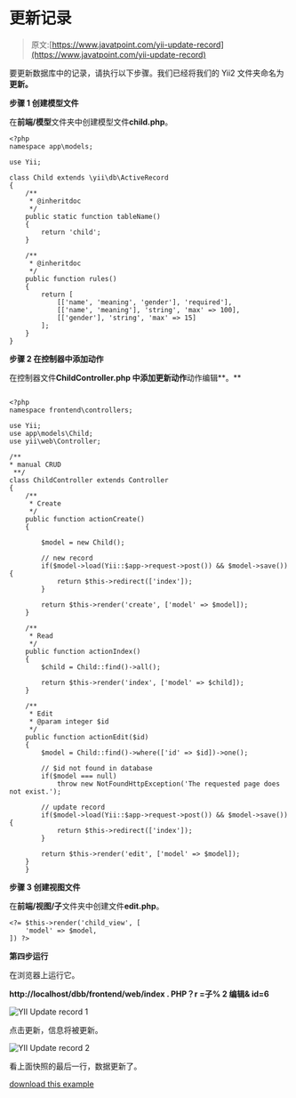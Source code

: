 # 更新记录

> 原文:[https://www.javatpoint.com/yii-update-record](https://www.javatpoint.com/yii-update-record)

要更新数据库中的记录，请执行以下步骤。我们已经将我们的 Yii2 文件夹命名为**更新。**

**步骤 1 创建模型文件**

在**前端/模型**文件夹中创建模型文件**child.php**。

```
<?php 
namespace app\models; 

use Yii; 

class Child extends \yii\db\ActiveRecord 
{ 
    /** 
     * @inheritdoc 
     */ 
    public static function tableName() 
    { 
        return 'child'; 
    } 

    /** 
     * @inheritdoc 
     */ 
    public function rules() 
    { 
        return [ 
            [['name', 'meaning', 'gender'], 'required'], 
            [['name', 'meaning'], 'string', 'max' => 100], 
            [['gender'], 'string', 'max' => 15] 
        ]; 
    } 
}

```

**步骤 2 在控制器中添加动作**

在控制器文件**ChildController.php 中添加更新动作**动作编辑**。**

```

<?php 
namespace frontend\controllers; 

use Yii; 
use app\models\Child; 
use yii\web\Controller; 

/** 
* manual CRUD 
 **/ 
class ChildController extends Controller 
{  
    /** 
     * Create 
     */ 
    public function actionCreate() 
    { 

        $model = new Child(); 

        // new record 
        if($model->load(Yii::$app->request->post()) && $model->save()){ 
            return $this->redirect(['index']); 
        } 

        return $this->render('create', ['model' => $model]); 
    } 

    /** 
     * Read 
     */ 
    public function actionIndex() 
    { 
        $child = Child::find()->all(); 

        return $this->render('index', ['model' => $child]); 
    } 

    /** 
     * Edit 
     * @param integer $id 
     */ 
    public function actionEdit($id) 
    { 
        $model = Child::find()->where(['id' => $id])->one(); 

        // $id not found in database 
        if($model === null) 
            throw new NotFoundHttpException('The requested page does not exist.'); 

        // update record 
        if($model->load(Yii::$app->request->post()) && $model->save()){ 
            return $this->redirect(['index']); 
        } 

        return $this->render('edit', ['model' => $model]); 
    } 
    }

```

**步骤 3 创建视图文件**

在**前端/视图/子**文件夹中创建文件**edit.php**。

```
<?= $this->render('child_view', [ 
    'model' => $model, 
]) ?>

```

**第四步运行**

在浏览器上运行它。

**http://localhost/dbb/frontend/web/index . PHP？r =子% 2 编辑& id=6**

![YII Update record 1](../Images/a5bca139975bf5fdfe6804a549bcca27.png)

点击更新，信息将被更新。

![YII Update record 2](../Images/6a62f896ccb2d895d76c395ad11b6c58.png)

看上面快照的最后一行，数据更新了。

[download this example](https://static.javatpoint.com/yii/src/update.zip)